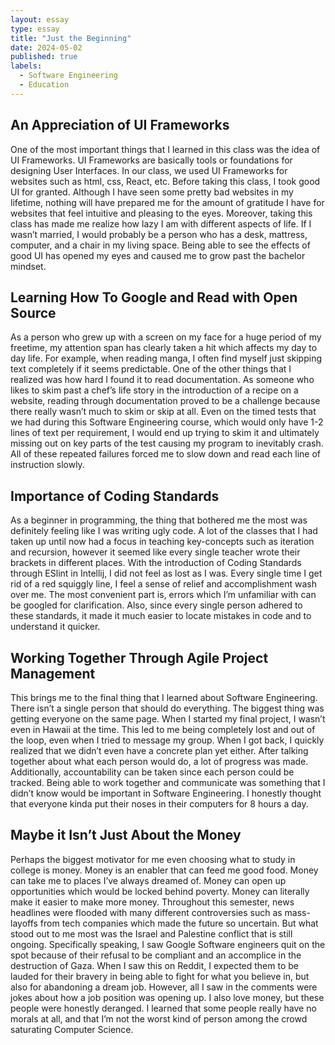 ```yaml
---
layout: essay
type: essay
title: "Just the Beginning"
date: 2024-05-02
published: true
labels:
  - Software Engineering
  - Education
---
```



## An Appreciation of UI Frameworks
One of the most important things that I learned in this class was the idea of UI Frameworks. UI Frameworks are basically tools or foundations for designing User Interfaces. In our class, we used UI Frameworks for websites such as html, css, React, etc. Before taking this class, I took good UI for granted. Although I have seen some pretty bad websites in my lifetime, nothing will have prepared me for the amount of gratitude I have for websites that feel intuitive and pleasing to the eyes. Moreover, taking this class has made me realize how lazy I am with different aspects of life. If I wasn’t married, I would probably be a person who has a desk, mattress, computer, and a chair in my living space. Being able to see the effects of good UI has opened my eyes and caused me to grow past the bachelor mindset.

## Learning How To Google and Read with Open Source
As a person who grew up with a screen on my face for a huge period of my freetime, my attention span has clearly taken a hit which affects my day to day life. For example, when reading manga, I often find myself just skipping text completely if it seems predictable. One of the other things that I realized was how hard I found it to read documentation. As someone who likes to skim past a chef’s life story in the introduction of a recipe on a website, reading through documentation proved to be a challenge because there really wasn’t much to skim or skip at all. Even on the timed tests that we had during this Software Engineering course, which would only have 1-2 lines of text per requirement, I would end up trying to skim it and ultimately missing out on key parts of the test causing my program to inevitably crash. All of these repeated failures forced me to slow down and read each line of instruction slowly. 

## Importance of Coding Standards
As a beginner in programming, the thing that bothered me the most was definitely feeling like I was writing ugly code. A lot of the classes that I had taken up until now had a focus in teaching key-concepts such as iteration and recursion, however it seemed like every single teacher wrote their brackets in different places. With the introduction of Coding Standards through ESlint in Intellij, I did not feel as lost as I was. Every single time I get rid of a red squiggly line, I feel a sense of relief and accomplishment wash over me. The most convenient part is, errors which I’m unfamiliar with can be googled for clarification. Also, since every single person adhered to these standards, it made it much easier to locate mistakes in code and to understand it quicker. 

## Working Together Through Agile Project Management
This brings me to the final thing that I learned about Software Engineering. There isn’t a single person that should do everything. The biggest thing was getting everyone on the same page. When I started my final project, I wasn’t even in Hawaii at the time. This led to me being completely lost and out of the loop, even when I tried to message my group. When I got back, I quickly realized that we didn’t even have a concrete plan yet either. After talking together about what each person would do, a lot of progress was made. Additionally, accountability can be taken since each person could be tracked. Being able to work together and communicate was something that I didn’t know would be important in Software Engineering. I honestly thought that everyone kinda put their noses in their computers for 8 hours a day.

## Maybe it Isn’t Just About the Money
Perhaps the biggest motivator for me even choosing what to study in college is money. Money is an enabler that can feed me good food. Money can take me to places I’ve always dreamed of. Money can open up opportunities which would be locked behind poverty. Money can literally make it easier to make more money. Throughout this semester, news headlines were flooded with many different controversies such as mass-layoffs from tech companies which made the future so uncertain. But what stood out to me most was the Israel and Palestine conflict that is still ongoing. Specifically speaking, I saw Google Software engineers quit on the spot because of their refusal to be compliant and an accomplice in the destruction of Gaza. When I saw this on Reddit, I expected them to be lauded for their bravery in being able to fight for what you believe in, but also for abandoning a dream job. However, all I saw in the comments were jokes about how a job position was opening up. I also love money, but these people were honestly deranged. I learned that some people really have no morals at all, and that I’m not the worst kind of person among the crowd saturating Computer Science.
